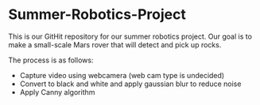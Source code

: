 # Summer-Robotics-Project

This is our GitHit repository for our summer robotics project. Our goal is to make a small-scale Mars rover that will detect and pick up rocks.

The process is as follows:
- Capture video using webcamera (web cam type is undecided)
- Convert to black and white and apply gaussian blur to reduce noise
- Apply Canny algorithm 
